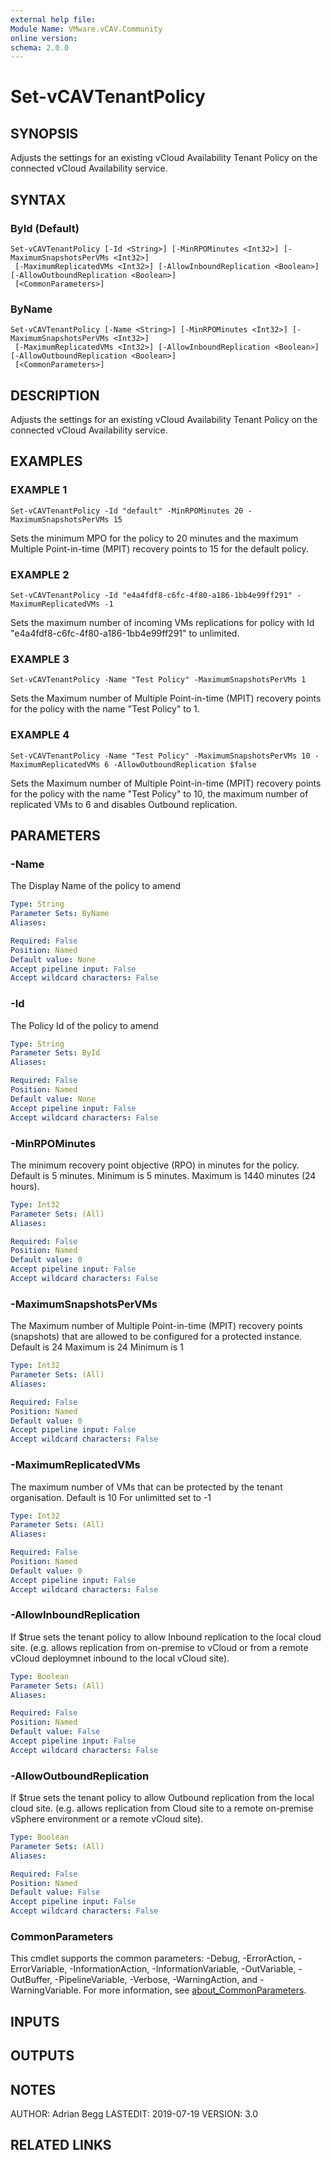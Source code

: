 ```yaml
---
external help file:
Module Name: VMware.vCAV.Community
online version:
schema: 2.0.0
---
```


# Set-vCAVTenantPolicy

## SYNOPSIS
Adjusts the settings for an existing vCloud Availability Tenant Policy on the connected vCloud Availability service.

## SYNTAX

### ById (Default)
```
Set-vCAVTenantPolicy [-Id <String>] [-MinRPOMinutes <Int32>] [-MaximumSnapshotsPerVMs <Int32>]
 [-MaximumReplicatedVMs <Int32>] [-AllowInboundReplication <Boolean>] [-AllowOutboundReplication <Boolean>]
 [<CommonParameters>]
```

### ByName
```
Set-vCAVTenantPolicy [-Name <String>] [-MinRPOMinutes <Int32>] [-MaximumSnapshotsPerVMs <Int32>]
 [-MaximumReplicatedVMs <Int32>] [-AllowInboundReplication <Boolean>] [-AllowOutboundReplication <Boolean>]
 [<CommonParameters>]
```

## DESCRIPTION
Adjusts the settings for an existing vCloud Availability Tenant Policy on the connected vCloud Availability service.

## EXAMPLES

### EXAMPLE 1
```
Set-vCAVTenantPolicy -Id "default" -MinRPOMinutes 20 -MaximumSnapshotsPerVMs 15
```

Sets the minimum MPO for the policy to 20 minutes and the maximum Multiple Point-in-time (MPIT) recovery points to 15 for the default policy.

### EXAMPLE 2
```
Set-vCAVTenantPolicy -Id "e4a4fdf8-c6fc-4f80-a186-1bb4e99ff291" -MaximumReplicatedVMs -1
```

Sets the maximum number of incoming VMs replications for policy with Id "e4a4fdf8-c6fc-4f80-a186-1bb4e99ff291" to unlimited.

### EXAMPLE 3
```
Set-vCAVTenantPolicy -Name "Test Policy" -MaximumSnapshotsPerVMs 1
```

Sets the Maximum number of Multiple Point-in-time (MPIT) recovery points for the policy with the name "Test Policy" to 1.

### EXAMPLE 4
```
Set-vCAVTenantPolicy -Name "Test Policy" -MaximumSnapshotsPerVMs 10 -MaximumReplicatedVMs 6 -AllowOutboundReplication $false
```

Sets the Maximum number of Multiple Point-in-time (MPIT) recovery points for the policy with the name "Test Policy" to 10, the maximum number of replicated VMs to 6 and disables Outbound replication.

## PARAMETERS

### -Name
The Display Name of the policy to amend

```yaml
Type: String
Parameter Sets: ByName
Aliases:

Required: False
Position: Named
Default value: None
Accept pipeline input: False
Accept wildcard characters: False
```

### -Id
The Policy Id of the policy to amend

```yaml
Type: String
Parameter Sets: ById
Aliases:

Required: False
Position: Named
Default value: None
Accept pipeline input: False
Accept wildcard characters: False
```

### -MinRPOMinutes
The minimum recovery point objective (RPO) in minutes for the policy.
Default is 5 minutes.
Minimum is 5 minutes.
Maximum is 1440 minutes (24 hours).

```yaml
Type: Int32
Parameter Sets: (All)
Aliases:

Required: False
Position: Named
Default value: 0
Accept pipeline input: False
Accept wildcard characters: False
```

### -MaximumSnapshotsPerVMs
The Maximum number of Multiple Point-in-time (MPIT) recovery points (snapshots) that are allowed to be configured for a protected instance.
Default is 24
Maximum is 24
Minimum is 1

```yaml
Type: Int32
Parameter Sets: (All)
Aliases:

Required: False
Position: Named
Default value: 0
Accept pipeline input: False
Accept wildcard characters: False
```

### -MaximumReplicatedVMs
The maximum number of VMs that can be protected by the tenant organisation.
Default is 10
For unlimitted set to -1

```yaml
Type: Int32
Parameter Sets: (All)
Aliases:

Required: False
Position: Named
Default value: 0
Accept pipeline input: False
Accept wildcard characters: False
```

### -AllowInboundReplication
If $true sets the tenant policy to allow Inbound replication to the local cloud site.
(e.g.
allows replication from on-premise to vCloud or from a remote vCloud deploymnet inbound to the local vCloud site).

```yaml
Type: Boolean
Parameter Sets: (All)
Aliases:

Required: False
Position: Named
Default value: False
Accept pipeline input: False
Accept wildcard characters: False
```

### -AllowOutboundReplication
If $true sets the tenant policy to allow Outbound replication from the local cloud site.
(e.g.
allows replication from Cloud site to a remote on-premise vSphere environment or a remote vCloud site).

```yaml
Type: Boolean
Parameter Sets: (All)
Aliases:

Required: False
Position: Named
Default value: False
Accept pipeline input: False
Accept wildcard characters: False
```

### CommonParameters
This cmdlet supports the common parameters: -Debug, -ErrorAction, -ErrorVariable, -InformationAction, -InformationVariable, -OutVariable, -OutBuffer, -PipelineVariable, -Verbose, -WarningAction, and -WarningVariable. For more information, see [about_CommonParameters](http://go.microsoft.com/fwlink/?LinkID=113216).

## INPUTS

## OUTPUTS

## NOTES
AUTHOR: Adrian Begg
LASTEDIT: 2019-07-19
VERSION: 3.0

## RELATED LINKS
